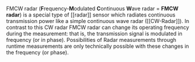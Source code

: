 FMCW radar (**F**requency-**M**odulated **C**ontinuous **W**ave radar = **FMCW radar**) is a special type of [[radar]] sensor which radiates continuous transmission power like a simple continuous wave radar ([[CW-Radar]]). In contrast to this CW radar FMCW radar can change its operating frequency during the measurement: that is, the transmission signal is modulated in frequency (or in phase). Possibilities of Radar measurements ​​through runtime measurements are only technically possible with these changes in the frequency (or phase).